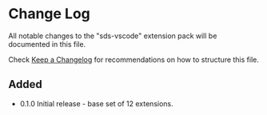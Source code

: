 # Change Log

All notable changes to the "sds-vscode" extension pack will be documented in this file.

Check [Keep a Changelog](http://keepachangelog.com/) for recommendations on how to structure this file.

## Added

- 0.1.0 Initial release - base set of 12 extensions.
